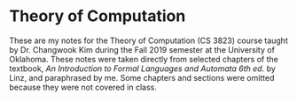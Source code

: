 # Theory of Computation

These are my notes for the Theory of Computation (CS 3823) course taught by Dr. Changwook Kim
during the Fall 2019 semester at the University of Oklahoma. These notes were taken directly from selected chapters of the textbook, 
_An Introduction to Formal Languages and Automata 6th ed._ by Linz, and paraphrased by me. Some chapters and sections were omitted 
because they were not covered in class.
